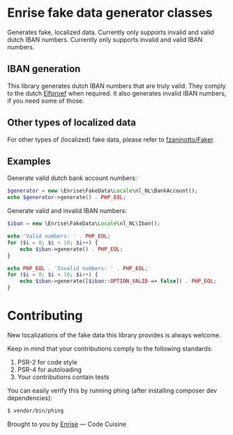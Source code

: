 # Enrise fake data generator classes

Generates fake, localized data. Currently only supports invalid and valid dutch IBAN numbers.
Currently only supports invalid and valid IBAN numbers.

## IBAN generation
This library generates dutch IBAN numbers that are truly valid. They comply to the dutch
[Elfproef](http://nl.wikipedia.org/wiki/Elfproef) when required.
It also generates invalid IBAN numbers, if you need some of those.


## Other types of localized data
For other types of (localized) fake data, please refer to [fzaninotto/Faker](https://github.com/fzaninotto/Faker).

## Examples
Generate valid dutch bank account numbers:
```php
$generator = new \Enrise\FakeData\Locale\nl_NL\BankAccount();
echo $generator->generate() . PHP_EOL;
```

Generate valid and invalid IBAN numbers:
```php
$iban = new \Enrise\FakeData\Locale\nl_NL\Iban();

echo 'Valid numbers: ' . PHP_EOL;
for ($i = 0; $i < 10; $i++) {
    echo $iban->generate() . PHP_EOL;
}

echo PHP_EOL . 'Invalid numbers: ' . PHP_EOL;
for ($i = 0; $i < 10; $i++) {
    echo $iban->generate([$iban::OPTION_VALID => false]) . PHP_EOL;
}
```

# Contributing
New localizations of the fake data this library provides is always welcome.

Keep in mind that your contributions comply to the following standards:

1. PSR-2 for code style
2. PSR-4 for autoloading
3. Your contributions contain tests

You can easily verify this by running phing (after installing composer dev dependencies):
```bash
$ vendor/bin/phing
```

Brought to you by [Enrise](http://www.enrise.com/) &mdash; Code Cuisine

